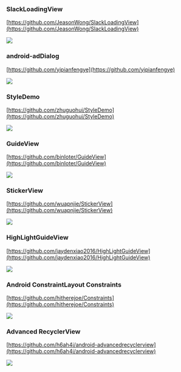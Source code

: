 
### SlackLoadingView  ###

[https://github.com/JeasonWong/SlackLoadingView](https://github.com/JeasonWong/SlackLoadingView)

![](https://camo.githubusercontent.com/f8e66102a3782e6b1bd6116bc2fee0179c375a5e/687474703a2f2f69322e7069696d672e636f6d2f313037302f306133626265623762373363366638372e676966)

### android-adDialog ###

[https://github.com/yipianfengye](https://github.com/yipianfengye)

![](https://github.com/yipianfengye/android-adDialog/raw/master/images/ezgif.com-video-to-gif1.gif)

### StyleDemo ###

[https://github.com/zhuguohui/StyleDemo](https://github.com/zhuguohui/StyleDemo)

![](https://github.com/zhuguohui/StyleDemo/raw/master/gif/show.gif)

### GuideView ###

[https://github.com/binIoter/GuideView](https://github.com/binIoter/GuideView)

![](https://github.com/binIoter/GuideView/raw/master/app/src/main/res/assets/review.gif)

### StickerView ###

[https://github.com/wuapnjie/StickerView](https://github.com/wuapnjie/StickerView)

![](https://github.com/wuapnjie/StickerView/raw/master/screenshots/stickerview.gif)


### HighLightGuideView ###


[https://github.com/jaydenxiao2016/HighLightGuideView](https://github.com/jaydenxiao2016/HighLightGuideView)

![](https://github.com/jaydenxiao2016/HighLightGuideView/raw/master/screenshots/device-2016-08-16-161213.gif)


### Android ConstraintLayout  Constraints ###


[https://github.com/hitherejoe/Constraints](https://github.com/hitherejoe/Constraints)

![](https://github.com/hitherejoe/Constraints/raw/master/images/constraintlayout.png)


### Advanced RecyclerView ###

[https://github.com/h6ah4i/android-advancedrecyclerview](https://github.com/h6ah4i/android-advancedrecyclerview)

![](https://camo.githubusercontent.com/8be2abfcdf6b7d7975cb164a01e96ccfd926895f/687474703a2f2f696d672e796f75747562652e636f6d2f76692f53376353774d41726a55512f302e6a7067)

